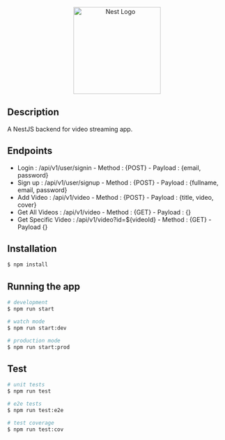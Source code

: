 <p align="center">
  <a href="http://nestjs.com/" target="blank"><img src="https://nestjs.com/img/logo-small.svg" width="200" alt="Nest Logo" /></a>
</p>

## Description

A NestJS backend for video streaming app.

## Endpoints

- Login : /api/v1/user/signin - Method : {POST} - Payload : {email, password}
- Sign up : /api/v1/user/signup - Method : {POST} - Payload : {fullname, email, password}
- Add Video : /api/v1/video - Method : {POST} - Payload : {title, video, cover}
- Get All Videos : /api/v1/video - Method : {GET} - Payload : {}
- Get Specific Video : /api/v1/video?id=${videoId} - Method : {GET} - Payload {}

## Installation

```bash
$ npm install
```

## Running the app

```bash
# development
$ npm run start

# watch mode
$ npm run start:dev

# production mode
$ npm run start:prod
```

## Test

```bash
# unit tests
$ npm run test

# e2e tests
$ npm run test:e2e

# test coverage
$ npm run test:cov
```


